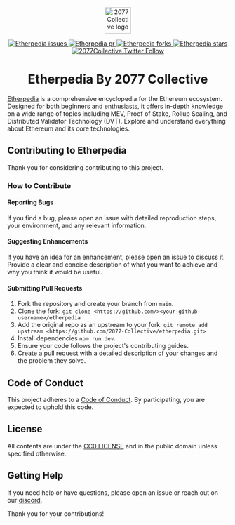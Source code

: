 <div align="center">
  <img width="60px" src="https://github.com/frankiefab100/etherpedia/assets/46662771/0940ea2d-6b8c-4219-a7d9-2523987a818a" alt="2077 Collective logo" />
</br>  
  
<p>
<a href="https://github.com/2077-Collective/etherpedia/issues" target="blank">
<img src="https://img.shields.io/github/issues/2077-Collective/etherpedia?style=flat" alt="Etherpedia issues"/>
</a>
<a href="https://github.com/2077-Collective/etherpedia/issues-pr" target="blank">
<img src="https://img.shields.io/github/issues-pr/2077-Collective/etherpedia?style=flat" alt="Etherpedia pr"/>
</a>
 <a href="https://github.com/2077-Collective/etherpedia/fork" target="blank">
<img src="https://img.shields.io/github/forks/2077-Collective/etherpedia?style=flat" alt="Etherpedia forks"/>
</a>
<a href="https://github.com/2077-Collective/etherpedia/stargazers" target="blank">
<img src="https://img.shields.io/github/stars/2077-Collective/etherpedia?style=flat" alt="Etherpedia stars"/>
</a>
<a href="https://x.com/2077Collective" target="blank">
<img src="https://img.shields.io/twitter/follow/2077Collective?style=social" alt="2077Collective Twitter Follow"/>
</a>
</p>

 <h1>Etherpedia By 2077 Collective</h1>
</div>

[Etherpedia](https://etherpedia.2077.xyz) is a comprehensive encyclopedia for the Ethereum ecosystem. Designed for both beginners and enthusiasts, it offers in-depth knowledge on a wide range of topics including MEV, Proof of Stake, Rollup Scaling, and Distributed Validator Technology (DVT). Explore and understand everything about Ethereum and its core technologies.


## Contributing to Etherpedia
Thank you for considering contributing to this project.

### How to Contribute
#### Reporting Bugs

If you find a bug, please open an issue with detailed reproduction steps, your environment, and any relevant information.

#### Suggesting Enhancements
If you have an idea for an enhancement, please open an issue to discuss it. Provide a clear and concise description of what you want to achieve and why you think it would be useful.

#### Submitting Pull Requests
1. Fork the repository and create your branch from `main`.
2. Clone the fork: `git clone <https://github.com/><your-github-username>/etherpedia`
3. Add the original repo as an upstream to your fork: 
`git remote add upstream <https://github.com/2077-Collective/etherpedia.git>`
4. Install dependencies `npm run dev`.
5. Ensure your code follows the project's contributing guides.
6. Create a pull request with a detailed description of your changes and the problem they solve.

## Code of Conduct
This project adheres to a [Code of Conduct](CODE_OF_CONDUCT.md). By participating, you are expected to uphold this code.

## License
All contents are under the [CC0 LICENSE](./LICENSE) and in the public domain unless specified otherwise.

## Getting Help
If you need help or have questions, please open an issue or reach out on our [discord](http://discord.gg/2077collective).

Thank you for your contributions!

